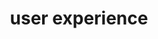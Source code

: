 ---
title: "user experience"
id: tag.id
permalink: "/tags/user%20experience"
videos: [624,625,1526,1860,1876,2014,2027,2115,2211,2218]
---